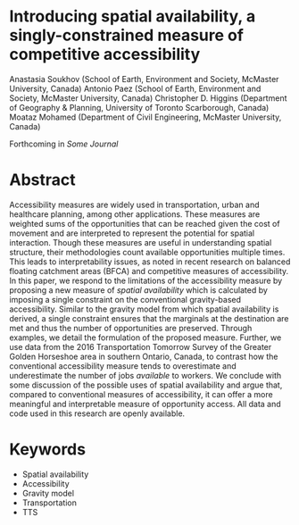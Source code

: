 
<!-- README.md is generated from README.Rmd. Please edit that file -->

# Introducing spatial availability, a singly-constrained measure of competitive accessibility

Anastasia Soukhov (School of Earth, Environment and Society, McMaster
University, Canada) Antonio Paez (School of Earth, Environment and
Society, McMaster University, Canada) Christopher D. Higgins (Department
of Geography & Planning, University of Toronto Scarborough, Canada)
Moataz Mohamed (Department of Civil Engineering, McMaster University,
Canada)

Forthcoming in *Some Journal*

<!-- badges: start -->
<!-- badges: end -->

# Abstract

Accessibility measures are widely used in transportation, urban and
healthcare planning, among other applications. These measures are
weighted sums of the opportunities that can be reached given the cost of
movement and are interpreted to represent the potential for spatial
interaction. Though these measures are useful in understanding spatial
structure, their methodologies count available opportunities multiple
times. This leads to interpretability issues, as noted in recent
research on balanced floating catchment areas (BFCA) and competitive
measures of accessibility. In this paper, we respond to the limitations
of the accessibility measure by proposing a new measure of *spatial
availability* which is calculated by imposing a single constraint on the
conventional gravity-based accessibility. Similar to the gravity model
from which spatial availability is derived, a single constraint ensures
that the marginals at the destination are met and thus the number of
opportunities are preserved. Through examples, we detail the formulation
of the proposed measure. Further, we use data from the 2016
Transportation Tomorrow Survey of the Greater Golden Horseshoe area in
southern Ontario, Canada, to contrast how the conventional accessibility
measure tends to overestimate and underestimate the number of jobs
*available* to workers. We conclude with some discussion of the possible
uses of spatial availability and argue that, compared to conventional
measures of accessibility, it can offer a more meaningful and
interpretable measure of opportunity access. All data and code used in
this research are openly available.

# Keywords

-   Spatial availability
-   Accessibility
-   Gravity model
-   Transportation
-   TTS
